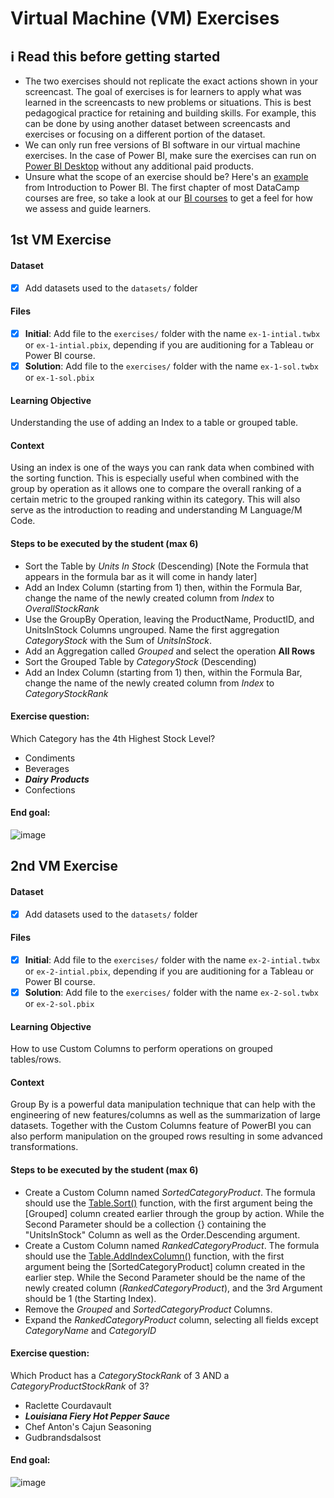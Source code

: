# Virtual Machine (VM) Exercises

## :information_source: Read this before getting started
- The two exercises should not replicate the exact actions shown in your screencast. The goal of exercises is for learners to apply what was learned in the screencasts to new problems or situations. This is best pedagogical practice for retaining and building skills. For example, this can be done by using another dataset between screencasts and exercises or focusing on a different portion of the dataset.
- We can only run free versions of BI software in our virtual machine exercises. In the case of Power BI, make sure the exercises can run on [Power BI Desktop](https://powerbi.microsoft.com/en-us/desktop/) without any additional paid products. 
- Unsure what the scope of an exercise should be? Here's an [example](https://campus.datacamp.com/courses/introduction-to-power-bi/getting-started-with-power-bi?ex=14) from Introduction to Power BI. The first chapter of most DataCamp courses are free, so take a look at our [BI courses](https://learn.datacamp.com/courses?technologies=Tableau&technologies=Power%20BI) to get a feel for how we assess and guide learners.

## 1st VM Exercise

#### Dataset

- [X] Add datasets used to the `datasets/` folder

#### Files

- [x] **Initial**: Add file to the `exercises/`  folder with the name `ex-1-intial.twbx` or `ex-1-intial.pbix`, depending if you are auditioning for a Tableau or Power BI course.
- [x] **Solution**: Add file to the `exercises/`  folder with the name `ex-1-sol.twbx` or `ex-1-sol.pbix`

#### Learning Objective

Understanding the use of adding an Index to a table or grouped table.

#### Context

Using an index is one of the ways you can rank data when combined with the sorting function. This is especially useful when combined with the group by operation as it allows one to compare the overall ranking of a certain metric to the grouped ranking within its category. This will also serve as the introduction to reading and understanding M Language/M Code. 

#### Steps to be executed by the student (max 6)

- Sort the Table by *Units In Stock* (Descending) [Note the Formula that appears in the formula bar as it will come in handy later]
- Add an Index Column (starting from 1) then, within the Formula Bar, change the name of the newly created column from *Index* to *OverallStockRank*
- Use the GroupBy Operation, leaving the ProductName, ProductID, and UnitsInStock Columns ungrouped. Name the first aggregation *CategoryStock* with the Sum of *UnitsInStock*.
- Add an Aggregation called *Grouped* and select the operation **All Rows** 
- Sort the Grouped Table by *CategoryStock* (Descending)
- Add an Index Column (starting from 1) then, within the Formula Bar, change the name of the newly created column from *Index* to *CategoryStockRank*

#### Exercise question:
Which Category has the 4th Highest Stock Level?
- Condiments
- Beverages
- **_Dairy Products_**
- Confections

#### End goal:

![image](https://user-images.githubusercontent.com/56801313/142156083-6b5c99bf-4c45-4b5f-863f-3bb62b79bed0.png)

## 2nd VM Exercise

#### Dataset

- [X] Add datasets used to the `datasets/` folder

#### Files

- [X] **Initial**: Add file to the `exercises/`  folder with the name `ex-2-intial.twbx` or `ex-2-intial.pbix`, depending if you are auditioning for a Tableau or Power BI course.
- [X] **Solution**: Add file to the `exercises/`  folder with the name `ex-2-sol.twbx` or `ex-2-sol.pbix`

#### Learning Objective

How to use Custom Columns to perform operations on grouped tables/rows. 

#### Context

Group By is a powerful data manipulation technique that can help with the engineering of new features/columns as well as the summarization of large datasets. Together with the Custom Columns feature of PowerBI you can also perform manipulation on the grouped rows resulting in some advanced transformations.

#### Steps to be executed by the student (max 6)

- Create a Custom Column named *SortedCategoryProduct*. The formula should use the [Table.Sort()](https://docs.microsoft.com/en-us/powerquery-m/table-sort) function, with the first argument being the [Grouped] column created earlier through the group by action. While the Second Parameter should be a collection {} containing the "UnitsInStock" Column as well as the Order.Descending argument.
- Create a Custom Column named *RankedCategoryProduct*. The formula should use the [Table.AddIndexColumn()](https://docs.microsoft.com/en-us/powerquery-m/table-addindexcolumn) function, with the first argument being the [SortedCategoryProduct] column created in the earlier step. While the Second Parameter should be the name of the newly created column (*RankedCategoryProduct*), and the 3rd Argument should be 1 (the Starting Index). 
- Remove the *Grouped* and *SortedCategoryProduct* Columns. 
- Expand the *RankedCategoryProduct* column, selecting all fields except *CategoryName* and *CategoryID*

#### Exercise question:
Which Product has a *CategoryStockRank* of 3 AND a *CategoryProductStockRank* of 3?
- Raclette Courdavault
- **_Louisiana Fiery Hot Pepper Sauce_**
- Chef Anton's Cajun Seasoning
- Gudbrandsdalsost

#### End goal:

![image](https://user-images.githubusercontent.com/56801313/142163335-d7ac472a-2e33-46d1-a29d-4546e507de86.png)

